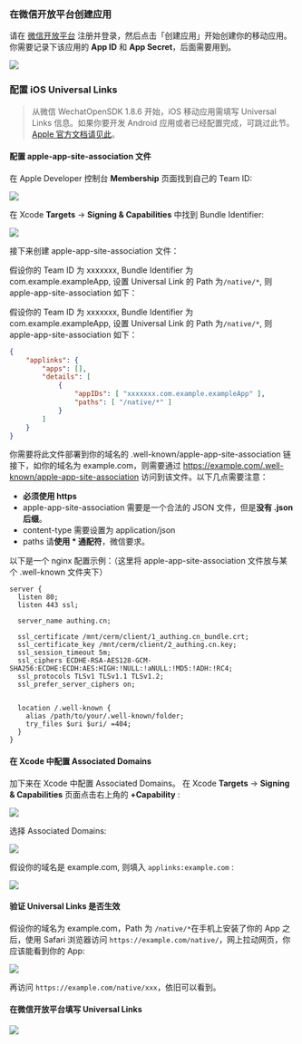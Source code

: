 <IntegrationDetailCard title="在微信开放平台创建一个网站应用">

### 在微信开放平台创建应用
请在 [微信开放平台](https://open.weixin.qq.com/cgi-bin/frame?t=home/app_tmpl&lang=zh_CN) 注册并登录，然后点击「创建应用」开始创建你的移动应用。
你需要记录下该应用的 **App ID** 和 **App Secret**，后面需要用到。

![](./images/WeChat-create-app.png)
<br>
### 配置 iOS Universal Links

> 从微信 WechatOpenSDK 1.8.6 开始，iOS 移动应用需填写 Universal Links 信息。如果你要开发 Android 应用或者已经配置完成，可跳过此节。[Apple 官方文档请见此](https://developer.apple.com/documentation/uikit/inter-process_communication/allowing_apps_and_websites_to_link_to_your_content/enabling_universal_links)。

#### 配置 apple-app-site-association 文件

在 Apple Developer 控制台 **Membership** 页面找到自己的 Team ID:

![](./images/get-apple-team-id.png)

在 Xcode **Targets** -&gt; **Signing & Capabilities** 中找到 Bundle Identifier:

![](./images/get-app-bundle-id.png)

接下来创建 apple-app-site-association 文件：

假设你的 Team ID 为 xxxxxxx, Bundle Identifier 为 com.example.exampleApp, 设置 Universal Link 的 Path 为`/native/*`, 则 apple-app-site-association 如下：

假设你的 Team ID 为 xxxxxxx, Bundle Identifier 为 com.example.exampleApp, 设置 Universal Link 的 Path 为`/native/*`, 则 apple-app-site-association 如下：

```json
{
	"applinks": {
		"apps": [],
		"details": [
			{
				"appIDs": [ "xxxxxxx.com.example.exampleApp" ],
				"paths": [ "/native/*" ]
			}
		]
	}
}
```

你需要将此文件部署到你的域名的 .well-known/apple-app-site-association 链接下，如你的域名为 example.com，则需要通过 https://example.com/.well-known/apple-app-site-association 访问到该文件。以下几点需要注意：

- **必须使用 https**
- apple-app-site-association 需要是一个合法的 JSON 文件，但是**没有 .json 后缀**。
- content-type 需要设置为 application/json
- paths 请**使用 \* 通配符**，微信要求。

以下是一个 nginx 配置示例：（这里将 apple-app-site-association 文件放与某个 .well-known 文件夹下）

```nginx
server {
  listen 80;
  listen 443 ssl;

  server_name authing.cn;

  ssl_certificate /mnt/cerm/client/1_authing.cn_bundle.crt;
  ssl_certificate_key /mnt/cerm/client/2_authing.cn.key;
  ssl_session_timeout 5m;
  ssl_ciphers ECDHE-RSA-AES128-GCM-SHA256:ECDHE:ECDH:AES:HIGH:!NULL:!aNULL:!MD5:!ADH:!RC4;
  ssl_protocols TLSv1 TLSv1.1 TLSv1.2;
  ssl_prefer_server_ciphers on;


  location /.well-known {
    alias /path/to/your/.well-known/folder;
    try_files $uri $uri/ =404;
  }
}
```

#### 在 Xcode 中配置 Associated Domains

加下来在 Xcode 中配置 Associated Domains。 在 Xcode **Targets** -&gt; **Signing & Capabilities** 页面点击右上角的 **+Capability** :

![](./images/plus-icon.png)

选择 Associated Domains:

![](./images/associated-domains.png)

假设你的域名是 example.com, 则填入 `applinks:example.com` :

![](./images/example.png)

#### 验证 Universal Links 是否生效

假设你的域名为 example.com，Path 为 `/native/*`在手机上安装了你的 App 之后，使用 Safari 浏览器访问 `https://example.com/native/`，网上拉动网页，你应该能看到你的 App:

![](./images/safari-example.png)

再访问 `https://example.com/native/xxx`，依旧可以看到。

#### 在微信开放平台填写 Universal Links

![](./images/wechat-platform.png)



</IntegrationDetailCard>